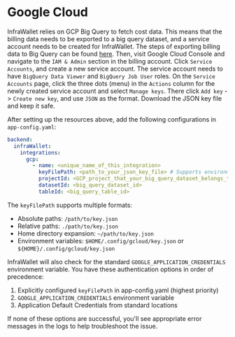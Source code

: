 # Google Cloud

InfraWallet relies on GCP Big Query to fetch cost data. This means that the billing data needs to be exported to a big query dataset, and a service account needs to be created for InfraWallet. The steps of exporting billing data to Big Query can be found [here](https://cloud.google.com/billing/docs/how-to/export-data-bigquery). Then, visit Google Cloud Console and navigate to the `IAM & Admin` section in the billing account. Click `Service Accounts`, and create a new service account. The service account needs to have `BigQuery Data Viewer` and `BigQuery Job User` roles. On the `Service Accounts` page, click the three dots (menu) in the `Actions` column for the newly created service account and select `Manage keys`. There click `Add key` -> `Create new key`, and use `JSON` as the format. Download the JSON key file and keep it safe.

After setting up the resources above, add the following configurations in `app-config.yaml`:

```yaml
backend:
  infraWallet:
    integrations:
      gcp:
        - name: <unique_name_of_this_integration>
          keyFilePath: <path_to_your_json_key_file> # Supports environment variables, tilde expansion
          projectId: <GCP_project_that_your_big_query_dataset_belongs_to>
          datasetId: <big_query_dataset_id>
          tableId: <big_query_table_id>
```

The `keyFilePath` supports multiple formats:

- Absolute paths: `/path/to/key.json`
- Relative paths: `./path/to/key.json`
- Home directory expansion: `~/path/to/key.json`
- Environment variables: `$HOME/.config/gcloud/key.json` or `${HOME}/.config/gcloud/key.json`

InfraWallet will also check for the standard `GOOGLE_APPLICATION_CREDENTIALS` environment variable. You have these authentication options in order of precedence:

1. Explicitly configured `keyFilePath` in app-config.yaml (highest priority)
2. `GOOGLE_APPLICATION_CREDENTIALS` environment variable
3. Application Default Credentials from standard locations

If none of these options are successful, you'll see appropriate error messages in the logs to help troubleshoot the issue.
